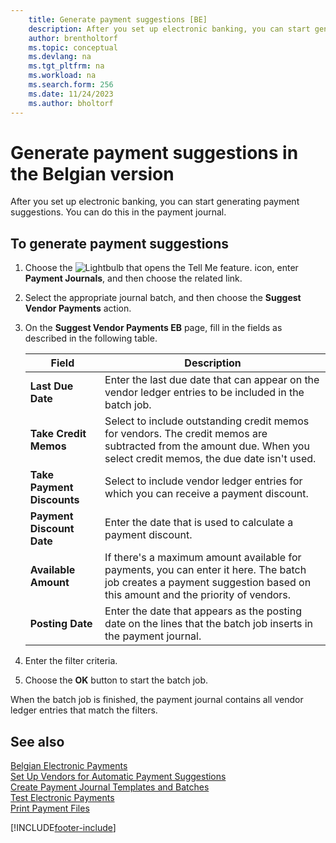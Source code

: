 ```yaml
---
    title: Generate payment suggestions [BE]
    description: After you set up electronic banking, you can start generating payment suggestions. You can do this in the payment journal.
    author: brentholtorf
    ms.topic: conceptual
    ms.devlang: na
    ms.tgt_pltfrm: na
    ms.workload: na
    ms.search.form: 256
    ms.date: 11/24/2023
    ms.author: bholtorf
---
```

# Generate payment suggestions in the Belgian version
After you set up electronic banking, you can start generating payment suggestions. You can do this in the payment journal.  

## To generate payment suggestions  

1.  Choose the ![Lightbulb that opens the Tell Me feature.](../../media/ui-search/search_small.png "Tell me what you want to do") icon, enter **Payment Journals**, and then choose the related link.  
2.  Select the appropriate journal batch, and then choose the **Suggest Vendor Payments** action.  
3.  On the **Suggest Vendor Payments EB** page, fill in the fields as described in the following table.  

    |Field|Description|  
    |---------------------------------|---------------------------------------|  
    |**Last Due Date**|Enter the last due date that can appear on the vendor ledger entries to be included in the batch job.|  
    |**Take Credit Memos**|Select to include outstanding credit memos for vendors. The credit memos are subtracted from the amount due. When you select credit memos, the due date isn't used.|  
    |**Take Payment Discounts**|Select to include vendor ledger entries for which you can receive a payment discount.|  
    |**Payment Discount Date**|Enter the date that is used to calculate a payment discount.|  
    |**Available Amount**|If there's a maximum amount available for payments, you can enter it here. The batch job creates a payment suggestion based on this amount and the priority of vendors.|  
    |**Posting Date**|Enter the date that appears as the posting date on the lines that the batch job inserts in the payment journal.|  

4.  Enter the filter criteria.  
5.  Choose the **OK** button to start the batch job.  

When the batch job is finished, the payment journal contains all vendor ledger entries that match the filters.  

## See also  
 [Belgian Electronic Payments](belgian-electronic-payments.md)   
 [Set Up Vendors for Automatic Payment Suggestions](how-to-set-up-vendors-for-automatic-payment-suggestions.md)   
 [Create Payment Journal Templates and Batches](how-to-create-payment-journal-templates-and-batches.md)   
 [Test Electronic Payments](how-to-test-electronic-payments.md)   
 [Print Payment Files](how-to-print-payment-files.md)


[!INCLUDE[footer-include](../../includes/footer-banner.md)]